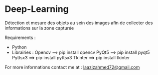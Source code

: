 # Deep-Learning
Détection et mesure des objets au sein des images afin de collecter des informations sur la zone capturée

Requirements : 
- Python
- Librairies :
Opencv ==> pip install opencv
PyQt5 ==> pip install pyqt5
Pyttsx3 ==> pip install pyttsx3
Tkinter ==> pip install tkinter

For more informations contact me at : 
laazizahmed72@gmail.com
